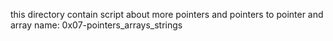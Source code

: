 this directory contain script about more pointers and pointers to pointer and array
name: 0x07-pointers_arrays_strings